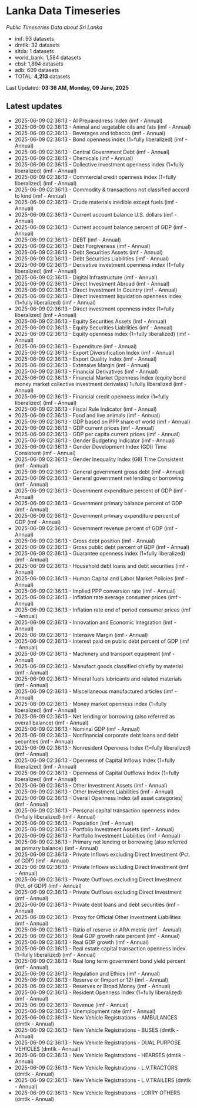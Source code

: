 # Lanka Data Timeseries
*Public Timeseries Data about Sri Lanka*

* imf: 93 datasets
* dmtlk: 32 datasets
* sltda: 1 datasets
* world_bank: 1,584 datasets
* cbsl: 1,894 datasets
* adb: 609 datasets
* TOTAL: **4,213** datasets

Last Updated: **03:36 AM, Monday, 09 June, 2025**

## Latest updates

* 2025-06-09 02:36:13 - AI Preparedness Index (imf - Annual)
* 2025-06-09 02:36:13 - Animal and vegetable oils and fats (imf - Annual)
* 2025-06-09 02:36:13 - Beverages and tobacco (imf - Annual)
* 2025-06-09 02:36:13 - Bond openness index (1=fully liberalized) (imf - Annual)
* 2025-06-09 02:36:13 - Central Government Debt (imf - Annual)
* 2025-06-09 02:36:13 - Chemicals (imf - Annual)
* 2025-06-09 02:36:13 - Collective investment openness index (1=fully liberalized) (imf - Annual)
* 2025-06-09 02:36:13 - Commercial credit openness index (1=fully liberalized) (imf - Annual)
* 2025-06-09 02:36:13 - Commodity & transactions not classified accord to kind (imf - Annual)
* 2025-06-09 02:36:13 - Crude materials inedible except fuels (imf - Annual)
* 2025-06-09 02:36:13 - Current account balance U.S. dollars (imf - Annual)
* 2025-06-09 02:36:13 - Current account balance percent of GDP (imf - Annual)
* 2025-06-09 02:36:13 - DEBT (imf - Annual)
* 2025-06-09 02:36:13 - Debt Forgiveness (imf - Annual)
* 2025-06-09 02:36:13 - Debt Securities Assets (imf - Annual)
* 2025-06-09 02:36:13 - Debt Securities Liabilities (imf - Annual)
* 2025-06-09 02:36:13 - Derivative investment openness index (1=fully liberalized) (imf - Annual)
* 2025-06-09 02:36:13 - Digital Infrastructure (imf - Annual)
* 2025-06-09 02:36:13 - Direct Investment Abroad (imf - Annual)
* 2025-06-09 02:36:13 - Direct Investment In Country (imf - Annual)
* 2025-06-09 02:36:13 - Direct investment liquidation openness index (1=fully liberalized) (imf - Annual)
* 2025-06-09 02:36:13 - Direct investment openness index (1=fully liberalized) (imf - Annual)
* 2025-06-09 02:36:13 - Equity Securities Assets (imf - Annual)
* 2025-06-09 02:36:13 - Equity Securities Liabilities (imf - Annual)
* 2025-06-09 02:36:13 - Equity openness index (1=fully liberalized) (imf - Annual)
* 2025-06-09 02:36:13 - Expenditure (imf - Annual)
* 2025-06-09 02:36:13 - Export Diversification Index (imf - Annual)
* 2025-06-09 02:36:13 - Export Quality Index (imf - Annual)
* 2025-06-09 02:36:13 - Extensive Margin (imf - Annual)
* 2025-06-09 02:36:13 - Financial Derivatives (imf - Annual)
* 2025-06-09 02:36:13 - Financial Market Openness Index (equity bond money market collective investment derivates) 1=fully liberalized (imf - Annual)
* 2025-06-09 02:36:13 - Financial credit openness index (1=fully liberalized) (imf - Annual)
* 2025-06-09 02:36:13 - Fiscal Rule Indicator (imf - Annual)
* 2025-06-09 02:36:13 - Food and live animals (imf - Annual)
* 2025-06-09 02:36:13 - GDP based on PPP share of world (imf - Annual)
* 2025-06-09 02:36:13 - GDP current prices (imf - Annual)
* 2025-06-09 02:36:13 - GDP per capita current prices (imf - Annual)
* 2025-06-09 02:36:13 - Gender Budgeting Indicator (imf - Annual)
* 2025-06-09 02:36:13 - Gender Development Index (GDI) Time Consistent (imf - Annual)
* 2025-06-09 02:36:13 - Gender Inequality Index (GII) Time Consistent (imf - Annual)
* 2025-06-09 02:36:13 - General government gross debt (imf - Annual)
* 2025-06-09 02:36:13 - General government net lending or borrowing (imf - Annual)
* 2025-06-09 02:36:13 - Government expenditure percent of GDP (imf - Annual)
* 2025-06-09 02:36:13 - Government primary balance percent of GDP (imf - Annual)
* 2025-06-09 02:36:13 - Government primary expenditure percent of GDP (imf - Annual)
* 2025-06-09 02:36:13 - Government revenue percent of GDP (imf - Annual)
* 2025-06-09 02:36:13 - Gross debt position (imf - Annual)
* 2025-06-09 02:36:13 - Gross public debt percent of GDP (imf - Annual)
* 2025-06-09 02:36:13 - Guarantee openness index (1=fully liberalized) (imf - Annual)
* 2025-06-09 02:36:13 - Household debt loans and debt securities (imf - Annual)
* 2025-06-09 02:36:13 - Human Capital and Labor Market Policies (imf - Annual)
* 2025-06-09 02:36:13 - Implied PPP conversion rate (imf - Annual)
* 2025-06-09 02:36:13 - Inflation rate average consumer prices (imf - Annual)
* 2025-06-09 02:36:13 - Inflation rate end of period consumer prices (imf - Annual)
* 2025-06-09 02:36:13 - Innovation and Economic Integration (imf - Annual)
* 2025-06-09 02:36:13 - Intensive Margin (imf - Annual)
* 2025-06-09 02:36:13 - Interest paid on public debt percent of GDP (imf - Annual)
* 2025-06-09 02:36:13 - Machinery and transport equipment (imf - Annual)
* 2025-06-09 02:36:13 - Manufact goods classified chiefly by material (imf - Annual)
* 2025-06-09 02:36:13 - Mineral fuels lubricants and related materials (imf - Annual)
* 2025-06-09 02:36:13 - Miscellaneous manufactured articles (imf - Annual)
* 2025-06-09 02:36:13 - Money market openness index (1=fully liberalized) (imf - Annual)
* 2025-06-09 02:36:13 - Net lending or borrowing (also referred as overall balance) (imf - Annual)
* 2025-06-09 02:36:13 - Nominal GDP (imf - Annual)
* 2025-06-09 02:36:13 - Nonfinancial corporate debt loans and debt securities (imf - Annual)
* 2025-06-09 02:36:13 - Nonresident Openness Index (1=fully liberalized) (imf - Annual)
* 2025-06-09 02:36:13 - Openness of Capital Inflows Index (1=fully liberalized) (imf - Annual)
* 2025-06-09 02:36:13 - Openness of Capital Outflows Index (1=fully liberalized) (imf - Annual)
* 2025-06-09 02:36:13 - Other Investment Assets (imf - Annual)
* 2025-06-09 02:36:13 - Other Investment Liabilities (imf - Annual)
* 2025-06-09 02:36:13 - Overall Openness Index (all asset categories) (imf - Annual)
* 2025-06-09 02:36:13 - Personal capital transaction openness index (1=fully liberalized) (imf - Annual)
* 2025-06-09 02:36:13 - Population (imf - Annual)
* 2025-06-09 02:36:13 - Portfolio Investment Assets (imf - Annual)
* 2025-06-09 02:36:13 - Portfolio Investment Liabilities (imf - Annual)
* 2025-06-09 02:36:13 - Primary net lending or borrowing (also referred as primary balance) (imf - Annual)
* 2025-06-09 02:36:13 - Private Inflows excluding Direct Investment (Pct. of GDP) (imf - Annual)
* 2025-06-09 02:36:13 - Private Inflows excluding Direct Investment (imf - Annual)
* 2025-06-09 02:36:13 - Private Outflows excluding Direct Investment (Pct. of GDP) (imf - Annual)
* 2025-06-09 02:36:13 - Private Outflows excluding Direct Investment (imf - Annual)
* 2025-06-09 02:36:13 - Private debt loans and debt securities (imf - Annual)
* 2025-06-09 02:36:13 - Proxy for Official Other Investment Liabilities (imf - Annual)
* 2025-06-09 02:36:13 - Ratio of reserve or ARA metric (imf - Annual)
* 2025-06-09 02:36:13 - Real GDP growth rate percent (imf - Annual)
* 2025-06-09 02:36:13 - Real GDP growth (imf - Annual)
* 2025-06-09 02:36:13 - Real estate capital transaction openness index (1=fully liberalized) (imf - Annual)
* 2025-06-09 02:36:13 - Real long term government bond yield percent (imf - Annual)
* 2025-06-09 02:36:13 - Regulation and Ethics (imf - Annual)
* 2025-06-09 02:36:13 - Reserve or (Import or 12) (imf - Annual)
* 2025-06-09 02:36:13 - Reserves or Broad Money (imf - Annual)
* 2025-06-09 02:36:13 - Resident Openness Index (1=fully liberalized) (imf - Annual)
* 2025-06-09 02:36:13 - Revenue (imf - Annual)
* 2025-06-09 02:36:13 - Unemployment rate (imf - Annual)
* 2025-06-09 02:36:13 - New Vehicle Registrations - AMBULANCES (dmtlk - Annual)
* 2025-06-09 02:36:13 - New Vehicle Registrations - BUSES (dmtlk - Annual)
* 2025-06-09 02:36:13 - New Vehicle Registrations - DUAL PURPOSE VEHICLES (dmtlk - Annual)
* 2025-06-09 02:36:13 - New Vehicle Registrations - HEARSES (dmtlk - Annual)
* 2025-06-09 02:36:13 - New Vehicle Registrations - L.V.TRACTORS (dmtlk - Annual)
* 2025-06-09 02:36:13 - New Vehicle Registrations - L.V.TRAILERS (dmtlk - Annual)
* 2025-06-09 02:36:13 - New Vehicle Registrations - LORRY OTHERS (dmtlk - Annual)